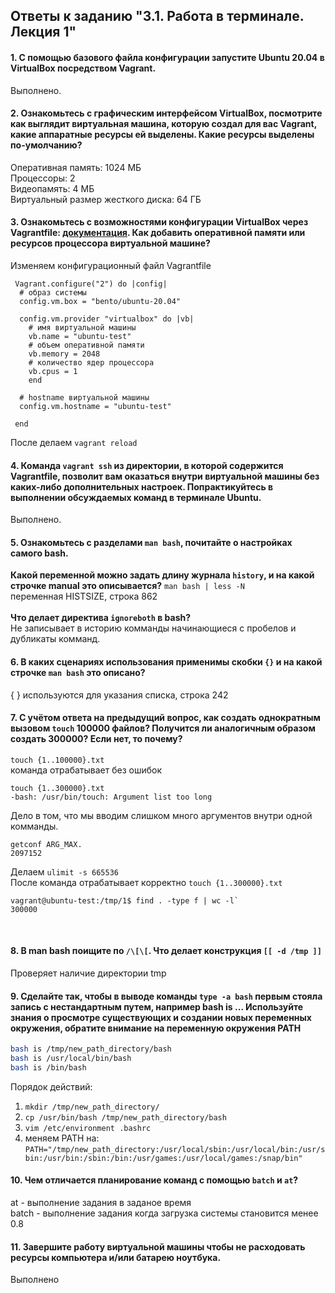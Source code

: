 ## Ответы к заданию "3.1. Работа в терминале. Лекция 1"

#### 1. С помощью базового файла конфигурации запустите Ubuntu 20.04 в VirtualBox посредством Vagrant. <br>
Выполнено.
    
#### 2. Ознакомьтесь с графическим интерфейсом VirtualBox, посмотрите как выглядит виртуальная машина, которую создал для вас Vagrant, какие аппаратные ресурсы ей выделены. Какие ресурсы выделены по-умолчанию? <br>
Оперативная память: 1024 МБ <br>
Процессоры: 2 <br>
Видеопамять: 4 МБ <br>
Виртуальный размер жесткого диска: 64 ГБ 


#### 3. Ознакомьтесь с возможностями конфигурации VirtualBox через Vagrantfile: [документация](https://www.vagrantup.com/docs/providers/virtualbox/configuration.html). Как добавить оперативной памяти или ресурсов процессора виртуальной машине? <br>
Изменяем конфигурационный файл Vagrantfile

	 Vagrant.configure("2") do |config|
	  # образ системы
	  config.vm.box = "bento/ubuntu-20.04"
	
	  config.vm.provider "virtualbox" do |vb|
	    # имя виртуальной машины
	    vb.name = "ubuntu-test"
	    # объем оперативной памяти
	    vb.memory = 2048
	    # количество ядер процессора
	    vb.cpus = 1
	    end
	
	  # hostname виртуальной машины
	  config.vm.hostname = "ubuntu-test"
	
	 end

После делаем `vagrant reload` 


#### 4. Команда `vagrant ssh` из директории, в которой содержится Vagrantfile, позволит вам оказаться внутри виртуальной машины без каких-либо дополнительных настроек. Попрактикуйтесь в выполнении обсуждаемых команд в терминале Ubuntu. <br>
Выполнено. 


#### 5. Ознакомьтесь с разделами `man bash`, почитайте о настройках самого bash.<br> 
**Какой переменной можно задать длину журнала `history`, и на какой строчке manual это описывается?** 
`man bash | less -N` <br>
переменная HISTSIZE, строка 862 <br><br>
**Что делает директива `ignoreboth` в bash?** <br>
Не записывает в историю комманды начинающиеся с пробелов и дубликаты комманд. 


#### 6. В каких сценариях использования применимы скобки `{}` и на какой строчке `man bash` это описано? <br>
{ } используются для указания списка, строка 242 


#### 7. С учётом ответа на предыдущий вопрос, как создать однократным вызовом `touch` 100000 файлов? Получится ли аналогичным образом создать 300000? Если нет, то почему? <br>
`touch {1..100000}.txt`<br>
команда отрабатывает без ошибок 

``` 
touch {1..300000}.txt 
-bash: /usr/bin/touch: Argument list too long 
```

Дело в том, что мы вводим слишком много аргументов внутри одной комманды. <br>

```
getconf ARG_MAX.
2097152
```

Делаем `ulimit -s 665536` <br>
После команда отрабатывает корректно `touch {1..300000}.txt` <br>

```
vagrant@ubuntu-test:/tmp/1$ find . -type f | wc -l`
300000
```
<br>

#### 8. В man bash поищите по `/\[\[`. Что делает конструкция `[[ -d /tmp ]]` <br>
Проверяет наличие директории tmp 


#### 9. Сделайте так, чтобы в выводе команды `type -a bash` первым стояла запись с нестандартным путем, например bash is ... Используйте знания о просмотре существующих и создании новых переменных окружения, обратите внимание на переменную окружения PATH

```bash
bash is /tmp/new_path_directory/bash
bash is /usr/local/bin/bash
bash is /bin/bash
```

 
 Порядок действий: <br>
 1. `mkdir /tmp/new_path_directory/` <br>
 2. `cp /usr/bin/bash /tmp/new_path_directory/bash` <br>
 3. `vim /etc/environment .bashrc` <br>
 4. меняем PATH на: <br>
 `PATH="/tmp/new_path_directory:/usr/local/sbin:/usr/local/bin:/usr/sbin:/usr/bin:/sbin:/bin:/usr/games:/usr/local/games:/snap/bin"` 


#### 10. Чем отличается планирование команд с помощью `batch` и `at`? <br>
at - выполнение задания в заданое время <br>
batch - выполнение задания когда загрузка системы становится менее 0.8 


#### 11. Завершите работу виртуальной машины чтобы не расходовать ресурсы компьютера и/или батарею ноутбука.
Выполнено
